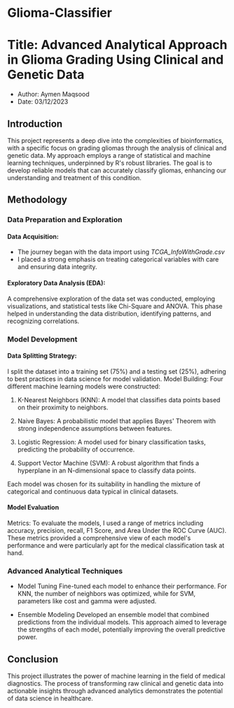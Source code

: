 # Glioma-Classifier

# Title: Advanced Analytical Approach in Glioma Grading Using Clinical and Genetic Data ### 

- Author: Aymen Maqsood
- Date: 03/12/2023


## Introduction
This project represents a deep dive into the complexities of bioinformatics, with a specific focus on grading gliomas through the analysis of clinical and genetic data. My approach employs a range of statistical and machine learning techniques, underpinned by R's robust libraries. The goal is to develop reliable models that can accurately classify gliomas, enhancing our understanding and treatment of this condition.

## Methodology
### Data Preparation and Exploration

#### Data Acquisition:
- The journey began with the data import using *TCGA_InfoWithGrade.csv*
- I placed a strong emphasis on treating categorical variables with care and ensuring data integrity.

#### Exploratory Data Analysis (EDA):
A comprehensive exploration of the data set was conducted, employing visualizations, and statistical tests like Chi-Square and ANOVA. This phase helped in understanding the data distribution, identifying patterns, and recognizing correlations.

### Model Development

#### Data Splitting Strategy: 

I split the dataset into a training set (75%) and a testing set (25%), adhering to best practices in data science for model validation.
Model Building: Four different machine learning models were constructed:

1. K-Nearest Neighbors (KNN): A model that classifies data points based on their proximity to neighbors.

2. Naive Bayes: A probabilistic model that applies Bayes' Theorem with strong independence assumptions between features.

3. Logistic Regression: A model used for binary classification tasks, predicting the probability of occurrence.

4. Support Vector Machine (SVM): A robust algorithm that finds a hyperplane in an N-dimensional space to classify data points.

Each model was chosen for its suitability in handling the mixture of categorical and continuous data typical in clinical datasets.

#### Model Evaluation
Metrics: To evaluate the models, I used a range of metrics including accuracy, precision, recall, F1 Score, and Area Under the ROC Curve (AUC). These metrics provided a comprehensive view of each model's performance and were particularly apt for the medical classification task at hand.

### Advanced Analytical Techniques

- Model Tuning
Fine-tuned each model to enhance their performance. For KNN, the number of neighbors was optimized, while for SVM, parameters like cost and gamma were adjusted.

- Ensemble Modeling
Developed an ensemble model that combined predictions from the individual models. This approach aimed to leverage the strengths of each model, potentially improving the overall predictive power.

## Conclusion
This project illustrates the power of machine learning in the field of medical diagnostics. The process of transforming raw clinical and genetic data into actionable insights through advanced analytics demonstrates the potential of data science in healthcare.


